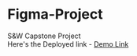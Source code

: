 # Figma-Project
S&amp;W Capstone Project <br>
Here's the Deployed link - <a href="https://sankalpmtellur.github.io/Figma-Project/">Demo Link</a>
